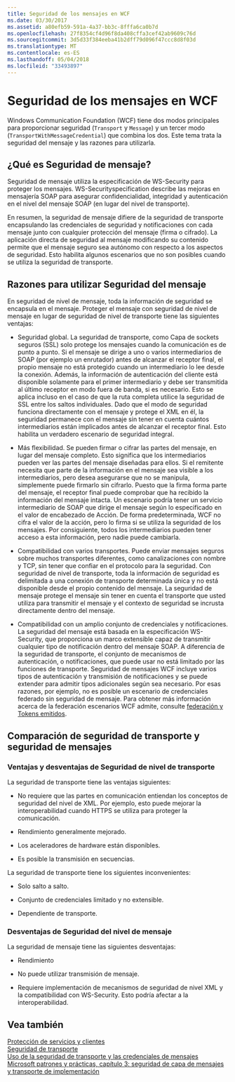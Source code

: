 ```yaml
---
title: Seguridad de los mensajes en WCF
ms.date: 03/30/2017
ms.assetid: a80efb59-591a-4a37-bb3c-8fffa6ca0b7d
ms.openlocfilehash: 27f8354cf4d96f8da408cffa3cef42ab9609c76d
ms.sourcegitcommit: 3d5d33f384eeba41b2dff79d096f47ccc8d8f03d
ms.translationtype: MT
ms.contentlocale: es-ES
ms.lasthandoff: 05/04/2018
ms.locfileid: "33493897"
---
```

# <a name="message-security-in-wcf"></a>Seguridad de los mensajes en WCF
Windows Communication Foundation (WCF) tiene dos modos principales para proporcionar seguridad (`Transport` y `Message`) y un tercer modo (`TransportWithMessageCredential`) que combina los dos. Este tema trata la seguridad del mensaje y las razones para utilizarla.  
  
## <a name="what-is-message-security"></a>¿Qué es Seguridad de mensaje?  
 Seguridad de mensaje utiliza la especificación de  WS-Security para proteger los mensajes. WS-Securityspecification describe las mejoras en mensajería SOAP para asegurar confidencialidad, integridad y autenticación en el nivel del mensaje SOAP (en lugar del nivel de transporte).  
  
 En resumen, la seguridad de mensaje difiere de la seguridad de transporte encapsulando las credenciales de seguridad y notificaciones con cada mensaje junto con cualquier protección del mensaje (firma o cifrado). La aplicación directa de seguridad al mensaje modificando su contenido permite que el mensaje seguro sea autónomo con respecto a los aspectos de seguridad. Esto habilita algunos escenarios que no son posibles cuando se utiliza la seguridad de transporte.  
  
## <a name="reasons-to-use-message-security"></a>Razones para utilizar Seguridad del mensaje  
 En seguridad de nivel de mensaje, toda la información de seguridad se encapsula en el mensaje. Proteger el mensaje con seguridad de nivel de mensaje en lugar de seguridad de nivel de transporte tiene las siguientes ventajas:  
  
-   Seguridad global. La seguridad de transporte, como Capa de sockets seguros (SSL) solo protege los mensajes cuando la comunicación es de punto a punto. Si el mensaje se dirige a uno o varios intermediarios de SOAP (por ejemplo un enrutador) antes de alcanzar el receptor final, el propio mensaje no está protegido cuando un intermediario lo lee desde la conexión. Además, la información de autenticación del cliente está disponible solamente para el primer intermediario y debe ser transmitida al último receptor en modo fuera de banda, si es necesario. Esto se aplica incluso en el caso de que la ruta completa utilice la seguridad de SSL entre los saltos individuales. Dado que el modo de seguridad funciona directamente con el mensaje y protege el XML en él, la seguridad permanece con el mensaje sin tener en cuenta cuántos intermediarios están implicados antes de alcanzar el receptor final. Esto habilita un verdadero escenario de seguridad integral.  
  
-   Más flexibilidad. Se pueden firmar o cifrar las partes del mensaje, en lugar del mensaje completo. Esto significa que los intermediarios pueden ver las partes del mensaje diseñadas para ellos. Si el remitente necesita que parte de la información en el mensaje sea visible a los intermediarios, pero desea asegurarse que no se manipula, simplemente puede firmarlo sin cifrarlo. Puesto que la firma forma parte del mensaje, el receptor final puede comprobar que ha recibido la información del mensaje intacta. Un escenario podría tener un servicio intermediario de SOAP que dirige el mensaje según lo especificado en el valor de encabezado de Acción. De forma predeterminada, WCF no cifra el valor de la acción, pero lo firma si se utiliza la seguridad de los mensajes. Por consiguiente, todos los intermediarios pueden tener acceso a esta información, pero nadie puede cambiarla.  
  
-   Compatibilidad con varios transportes. Puede enviar mensajes seguros sobre muchos transportes diferentes, como canalizaciones con nombre y TCP, sin tener que confiar en el protocolo para la seguridad. Con seguridad de nivel de transporte, toda la información de seguridad es delimitada a una conexión de transporte determinada única y no está disponible desde el propio contenido del mensaje. La seguridad de mensaje protege el mensaje sin tener en cuenta el transporte que usted utiliza para transmitir el mensaje y el contexto de seguridad se incrusta directamente dentro del mensaje.  
  
-   Compatibilidad con un amplio conjunto de credenciales y notificaciones. La seguridad del mensaje está basada en la especificación WS-Security, que proporciona un marco extensible capaz de transmitir cualquier tipo de notificación dentro del mensaje SOAP. A diferencia de la seguridad de transporte, el conjunto de mecanismos de autenticación, o notificaciones, que puede usar no está limitado por las funciones de transporte. Seguridad de mensajes WCF incluye varios tipos de autenticación y transmisión de notificaciones y se puede extender para admitir tipos adicionales según sea necesario. Por esas razones, por ejemplo, no es posible un escenario de credenciales federado sin seguridad de mensaje. Para obtener más información acerca de la federación escenarios WCF admite, consulte [federación y Tokens emitidos](../../../../docs/framework/wcf/feature-details/federation-and-issued-tokens.md).  
  
## <a name="how-message-and-transport-security-compare"></a>Comparación de seguridad de transporte y seguridad de mensajes   
  
### <a name="pros-and-cons-of-transport-level-security"></a>Ventajas y desventajas de Seguridad de nivel de transporte   
 La seguridad de transporte tiene las ventajas siguientes:  
  
-   No requiere que las partes en comunicación entiendan los conceptos de seguridad del nivel de XML. Por ejemplo, esto puede mejorar la interoperabilidad cuando HTTPS se utiliza para proteger la comunicación.  
  
-   Rendimiento generalmente mejorado.  
  
-   Los aceleradores de hardware están disponibles.  
  
-   Es posible la transmisión en secuencias.  
  
 La seguridad de transporte tiene los siguientes inconvenientes:  
  
-   Solo salto a salto.  
  
-   Conjunto de credenciales limitado y no extensible.  
  
-   Dependiente de transporte.  
  
### <a name="disadvantages-of-message-level-security"></a>Desventajas de Seguridad del nivel de mensaje  
 La seguridad de mensaje tiene las siguientes desventajas:  
  
-   Rendimiento  
  
-   No puede utilizar transmisión de mensaje.  
  
-   Requiere implementación de mecanismos de seguridad de nivel XML y la compatibilidad con WS-Security. Esto podría afectar a la interoperabilidad.  
  
## <a name="see-also"></a>Vea también  
 [Protección de servicios y clientes](../../../../docs/framework/wcf/feature-details/securing-services-and-clients.md)  
 [Seguridad de transporte](../../../../docs/framework/wcf/feature-details/transport-security.md)  
 [Uso de la seguridad de transporte y las credenciales de mensajes](../../../../docs/framework/wcf/feature-details/how-to-use-transport-security-and-message-credentials.md)  
 [Microsoft patrones y prácticas, capítulo 3: seguridad de capa de mensajes y transporte de implementación](http://go.microsoft.com/fwlink/?LinkId=88897)
